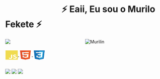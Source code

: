 ## <h1>&nbsp;&nbsp;&nbsp;&nbsp;&nbsp;&nbsp;&nbsp;&nbsp;&nbsp;&nbsp;&nbsp;&nbsp;&nbsp;&nbsp;&nbsp;&nbsp;&nbsp;&nbsp;&nbsp;&nbsp;&nbsp;&nbsp;&nbsp;&nbsp;&nbsp;&nbsp;&nbsp;⚡ Eaii, Eu sou o Murilo Fekete ⚡ </h1>
 <div>
  <a href="https://github.com/rafaballerini">
  <img height="200em" src="https://github-readme-stats.vercel.app/api?username=MurilOFekete&show_icons=true&theme=dracula&include_all_commits=true&count_private=true"/>
  <img align="right" height="200em" width="250em" alt="Murilin" src="https://cdn.discordapp.com/attachments/888092382862647297/888092447266197544/Webp.net-gifmaker.gif">

</div>
<div style="display: inline_block"><br>
  <img align="center" alt="Rafa-Js" height="30" width="40" src="https://raw.githubusercontent.com/devicons/devicon/master/icons/javascript/javascript-plain.svg">
 
 
  <img align="center" alt="Rafa-HTML" height="30" width="40" src="https://raw.githubusercontent.com/devicons/devicon/master/icons/html5/html5-original.svg">
  <img align="center" alt="Rafa-CSS" height="30" width="40" src="https://raw.githubusercontent.com/devicons/devicon/master/icons/css3/css3-original.svg">


</div>
  
  ##
 
<div> 
  <a href="https://instagram.com/mm_fekete" target="_blank"><img src="https://img.shields.io/badge/-Instagram-%23E4405F?style=for-the-badge&logo=instagram&logoColor=white" target="_blank"></a>
  <a href = "mailto:murilofkete2004@gmail.com"><img src="https://img.shields.io/badge/-Gmail-%23333?style=for-the-badge&logo=gmail&logoColor=white" target="_blank"></a>
  <a href="https://www.linkedin.com/in/murilo-fekete-193083217/" target="_blank"><img src="https://img.shields.io/badge/-LinkedIn-%230077B5?style=for-the-badge&logo=linkedin&logoColor=white" target="_blank"></a> 
 
 
 
</div>
